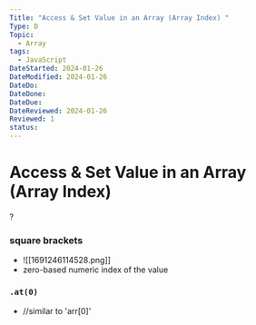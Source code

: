 ```yaml
---
Title: "Access & Set Value in an Array (Array Index) "
Type: D
Topic:
  - Array
tags:
  - JavaScript
DateStarted: 2024-01-26
DateModified: 2024-01-26
DateDo: 
DateDone: 
DateDue: 
DateReviewed: 2024-01-26
Reviewed: 1
status:
---
```


# Access & Set Value in an Array (Array Index)
?
### square brackets
- ![[1691246114528.png]]
- zero-based numeric index of the value
### `.at(0)`
- //similar to 'arr[0]'
<!--SR:!2024-02-01,3,250-->
